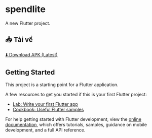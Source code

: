 # spendlite

A new Flutter project.

## 📥 Tải về
[⬇️ Download APK (Latest)](https://github.com/MeowChau/spendlite/releases/download/v1.0.0/app-release.apk)

## Getting Started

This project is a starting point for a Flutter application.

A few resources to get you started if this is your first Flutter project:

- [Lab: Write your first Flutter app](https://docs.flutter.dev/get-started/codelab)
- [Cookbook: Useful Flutter samples](https://docs.flutter.dev/cookbook)

For help getting started with Flutter development, view the
[online documentation](https://docs.flutter.dev/), which offers tutorials,
samples, guidance on mobile development, and a full API reference.
